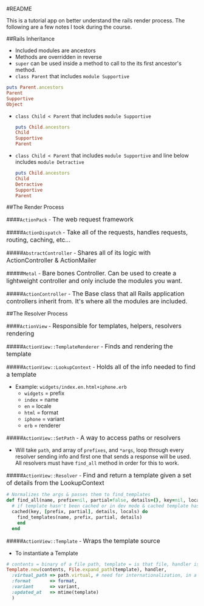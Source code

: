 #README

This is a tutorial app on better understand the rails render process. The following are a few notes I took during the course.

##Rails Inheritance
- Included modules are ancestors
- Methods are overridden in reverse
- `super` can be used inside a method to call to the its first ancestor's method.
- `class Parent` that includes `module Supportive`
 ```ruby
 puts Parent.ancestors
 Parent
 Supportive
 Object
 ```

- `class Child < Parent` that includes `module Supportive`
  ```ruby
  puts Child.ancestors
  Child
  Supportive
  Parent
  ```

- `class Child < Parent` that includes `module Supportive` and line below includes `module Detractive`
  ```ruby
  puts Child.ancestors
  Child
  Detractive
  Supportive
  Parent
  ```

##The Render Process

####`ActionPack` - <span><font size="3">The web request framework</font></span>

#####`ActionDispatch` - <span><font size="3">Take all of the requests, handles requests, routing, caching, etc...</font></span>


#####`AbstractController` - <span><font size="3">Shares all of its logic with ActionController & ActionMailer</font></span>


#####`Metal` - <span><font size="3">Bare bones Controller. Can be used to create a lightweight controller and only include the modules you want.</font></span>


#####`ActionController` - <span><font size="3">The Base class that all Rails application controllers inherit from. It's where all the modules are included.</font></span>


##The Resolver Process

####`ActionView` - <span><font size="3">Responsible for templates, helpers, resolvers rendering</font></span>

#####`ActionView::TemplateRenderer` - <span><font size="3">Finds and rendering the template</font></span>

#####`ActionView::LookupContext` - <span><font size="3">Holds all of the info needed to find a template</font></span>
  - Example: `widgets/index.en.html+iphone.erb`
    - `widgets` = prefix
    - `index` = name
    - `en` = locale
    - `html` = format
    - `iphone` = variant
    - `erb` = renderer

#####`ActionView::SetPath` - <span><font size="3">A way to access paths or resolvers</font></span>
  - Will take `path`, and array of `prefixes`, and `*args`, loop through every resolver sending info and first one that sends a response will be used. All resolvers must have `find_all` method in order for this to work.

#####`ActionView::Resolver` - <span><font size="3">Find and return a template given a set of details from the LookupContext</font></span>
```ruby
# Normalizes the args & passes them to find_templates
def find_all(name, prefix=nil, partial=false, details={}, key=nil, locals=[])
  # if template hasn't been cached or in dev mode & cached template has expired, it loads them again performing the block with find_templates.
  cached(key, [prefix, partial], details, locals) do
    find_templates(name, prefix, partial, details)
    end
  end
```
#####`ActionView::Template` - <span><font size="3">Wraps the template source</font></span>
  - To instantiate a Template

```ruby
# contents = binary of a file path, template = is that file, handler is extracted from that template
Template.new(contents, File.expand_path(template), handler,
  :virtual_path => path.virtual, # need for internationalization, in a view you can use the shortcut ex: <%= t('.title') %> and virtual path(widgets/index) will be used to look in config/locales/en.yml to find en: \n widgets: \n index: \n title: "English Widgets"
  :format       => format,
  :variant      => variant,
  :updated_at   => mtime(template)
  )
```

